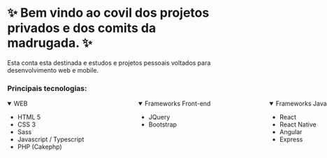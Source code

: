 <h1> ✨ Bem vindo ao covil dos projetos privados e dos comits da madrugada. ✨ </h1>

<p>
  Esta conta esta destinada e estudos e projetos pessoais voltados para desenvolvimento web e mobile. 
</p>

<h3>Principais tecnologias:</h3>
<div style="display: flex; justify-content: space-between;">
  
  <div style="min-width:300px">
    <details open>
      <summary>WEB</summary>
      <ul>
        <li>HTML 5</li>
        <li>CSS 3</li>
        <li>Sass</li>
        <li>Javascript / Typescript</li>
        <li>PHP (Cakephp)</li>
      </ul>
    </details>
  </div>
  <div style="min-width:300px">
    <details open>
      <summary>Frameworks Front-end</summary>
      <ul>
        <li>JQuery</li>
        <li>Bootstrap</li>
      </ul>
    </details>
</div>
  <div style="min-width:300px">
    <details open>
      <summary>Frameworks Javascript</summary> 
      <ul>
        <li>React</li>
        <li>React Native</li>
        <li>Angular</li>
        <li>Express</li>
      </ul>
     </details>
</div>
  <div style="min-width:300px">
    <details open>
      <summary>Controle de versao</summary> 
      <ul>
        <li>GitHub</li>
        <li>GitLab</li>
      </ul>
    </details>
</div>
  <div style="min-width:300px">
    <details open>
      <summary>Mobile</summary> 
      <ul>
        <li>Java</li>
        <li>Kotlin</li>
      </ul>
    </details>
</div>

<hr>

<p> 💬 Caso voce, internauta aleatorio, esteja interessado em parcerias / network, pode entrar em contato :) </p>
